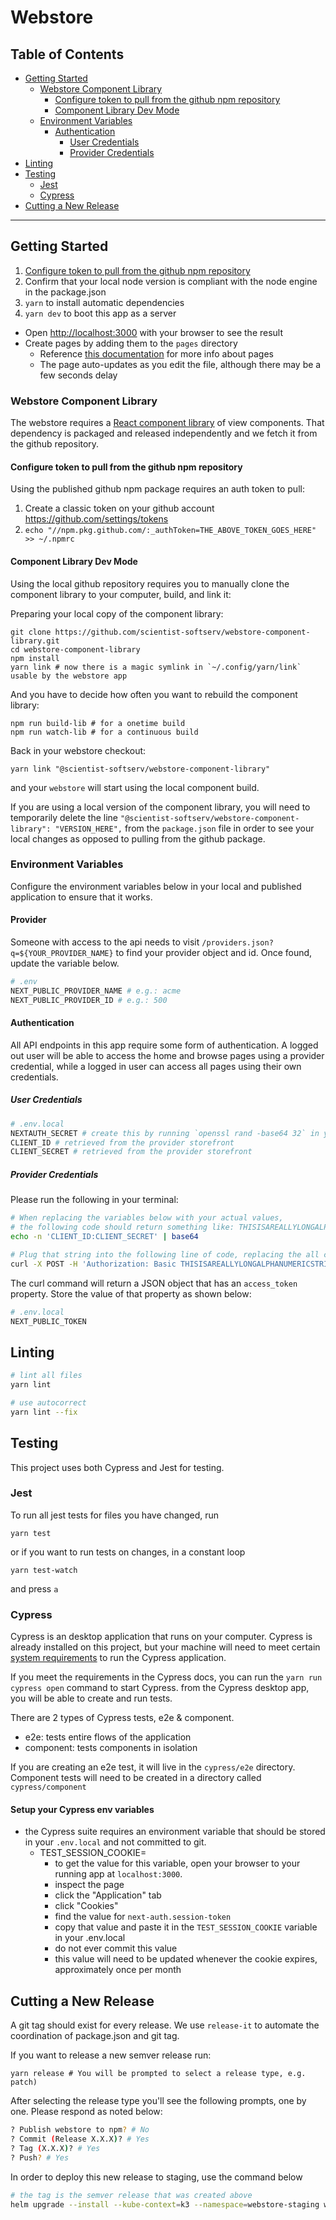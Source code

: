 # Webstore
## Table of Contents

- [Getting Started](#getting-started)
  - [Webstore Component Library](#webstore-component-library)
    - [Configure token to pull from the github npm repository](#configure-token-to-pull-from-the-github-npm-repository)
    - [Component Library Dev Mode](#component-library-dev-mode)
  - [Environment Variables](#environment-variables)
    - [Authentication](#authentication)
      - [User Credentials](#user-credentials)
      - [Provider Credentials](#provider-credentials)
- [Linting](#linting)
- [Testing](#testing)
  - [Jest](#jest)
  - [Cypress](#cypress)
- [Cutting a New Release](#cutting-a-new-release)

---

## Getting Started

  1. [Configure token to pull from the github npm repository](configure-token-to-pull-from-the-github-npm-repository)
  2. Confirm that your local node version is compliant with the node engine in the package.json
  2. `yarn` to install automatic dependencies
  3. `yarn dev` to boot this app as a server
  - Open [http://localhost:3000](http://localhost:3000) with your browser to see the result
  - Create pages by adding them to the `pages` directory
    - Reference [this documentation](https://nextjs.org/docs/basic-features/pages) for more info about pages
    - The page auto-updates as you edit the file, although there may be a few seconds delay

<!-- [API routes](https://nextjs.org/docs/api-routes/introduction) can be accessed on [http://localhost:3000/api/hello](http://localhost:3000/api/hello). This endpoint can be edited in `pages/api/hello.js`.

The `pages/api` directory is mapped to `/api/*`. Files in this directory are treated as [API routes](https://nextjs.org/docs/api-routes/introduction) instead of React pages. -->

### Webstore Component Library
The webstore requires a [React component library](https://reactjs.org/docs/react-component.html) of view components. That dependency is packaged and released independently and we fetch it from the github repository.

#### Configure token to pull from the github npm repository
Using the published github npm package requires an auth token to pull:

  1. Create a classic token on your github account https://github.com/settings/tokens
  2. `echo "//npm.pkg.github.com/:_authToken=THE_ABOVE_TOKEN_GOES_HERE" >> ~/.npmrc`

#### Component Library Dev Mode
Using the local github repository requires you to manually clone the component library to your computer, build, and link it:

Preparing your local copy of the component library:

    git clone https://github.com/scientist-softserv/webstore-component-library.git
    cd webstore-component-library
    npm install
    yarn link # now there is a magic symlink in `~/.config/yarn/link` usable by the webstore app

And you have to decide how often you want to rebuild the component library:

    npm run build-lib # for a onetime build
    npm run watch-lib # for a continuous build

Back in your webstore checkout:

    yarn link "@scientist-softserv/webstore-component-library"

and your `webstore` will start using the local component build.

If you are using a local version of the component library, you will need to temporarily delete the line `"@scientist-softserv/webstore-component-library": "VERSION_HERE",` from the `package.json` file in order to see your local changes as opposed to pulling from the github package.

### Environment Variables
Configure the environment variables below in your local and published application to ensure that it works.

#### Provider
Someone with access to the api needs to visit `/providers.json?q=${YOUR_PROVIDER_NAME}` to find your provider object and id. Once found, update the variable below.

``` bash
# .env
NEXT_PUBLIC_PROVIDER_NAME # e.g.: acme
NEXT_PUBLIC_PROVIDER_ID # e.g.: 500
```

#### Authentication
All API endpoints in this app require some form of authentication. A logged out user will be able to access the home and browse pages using a provider credential, while a logged in user can access all pages using their own credentials.

##### User Credentials
``` bash
# .env.local
NEXTAUTH_SECRET # create this by running `openssl rand -base64 32` in your terminal
CLIENT_ID # retrieved from the provider storefront
CLIENT_SECRET # retrieved from the provider storefront
```

##### Provider Credentials
Please run the following in your terminal:
``` bash
# When replacing the variables below with your actual values,
# the following code should return something like: THISISAREALLYLONGALPHANUMERICSTRING
echo -n 'CLIENT_ID:CLIENT_SECRET' | base64

# Plug that string into the following line of code, replacing the all caps values with your actual values
curl -X POST -H 'Authorization: Basic THISISAREALLYLONGALPHANUMERICSTRING' -d 'grant_type=client_credentials' https://NEXT_PUBLIC_PROVIDER_NAME.scientist.com/oauth/token/
```

The curl command will return a JSON object that has an `access_token` property. Store the value of that property as shown below:

``` bash
# .env.local
NEXT_PUBLIC_TOKEN
```

## Linting
``` bash
# lint all files
yarn lint

# use autocorrect
yarn lint --fix
```

## Testing

This project uses both Cypress and Jest for testing.

### Jest

To run all jest tests for files you have changed, run
```
yarn test
```

or if you want to run tests on changes, in a constant loop

```
yarn test-watch
```

and press `a`

### Cypress
Cypress is an desktop application that runs on your computer. Cypress is already installed on this project, but your machine will need to meet certain [system requirements](https://docs.cypress.io/guides/getting-started/installing-cypress#System-requirements) to run the Cypress application.

If you meet the requirements in the Cypress docs, you can run the `yarn run cypress open` command to start Cypress. from the Cypress desktop app, you will be able to create and run tests.

There are 2 types of Cypress tests, e2e & component.
  - e2e: tests entire flows of the application
  - component: tests components in isolation

If you are creating an e2e test, it will live in the `cypress/e2e` directory. Component tests will need to be created in a directory called `cypress/component `

#### Setup your Cypress env variables
- the Cypress suite requires an environment variable that should be stored in your `.env.local` and not committed to git.
  - TEST_SESSION_COOKIE=
    - to get the value for this variable, open your browser to your running app at `localhost:3000`.
    - inspect the page
    - click the "Application" tab
    - click "Cookies" 
    - find the value for `next-auth.session-token`
    - copy that value and paste it in the `TEST_SESSION_COOKIE` variable in your .env.local
    - do not ever commit this value
    - this value will need to be updated whenever the cookie expires, approximately once per month
    
## Cutting a New Release
A git tag should exist for every release. We use `release-it` to automate the coordination of package.json and git tag.

If you want to release a new semver release run:

  ```
  yarn release # You will be prompted to select a release type, e.g. patch)
  ```

After selecting the release type you'll see the following prompts, one by one. Please respond as noted below:
``` bash
? Publish webstore to npm? # No
? Commit (Release X.X.X)? # Yes
? Tag (X.X.X)? # Yes
? Push? # Yes
```

In order to deploy this new release to staging, use the command below
``` bash
# the tag is the semver release that was created above
helm upgrade --install --kube-context=k3 --namespace=webstore-staging webstore-staging charts/webstore -f charts/webstore/values/webstore-staging.yaml --set=image.tag=X.X.X
```
